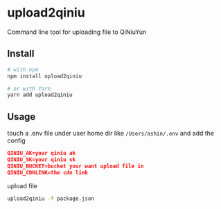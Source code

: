 # upload2qiniu
Command line tool for uploading file to QiNiuYun

## Install

```bash
# with npm
npm install upload2qiniu

# or with Yarn
yarn add upload2qiniu
```

## Usage

touch a .env file under user home dir like `/Users/ashin/.env` and add the config

```json
QINIU_AK=your qiniu ak
QINIU_SK=your qiniu sk
QINIU_BUCKET=bucket your want upload file in
QINIU_CDNLINK=the cdn link
```

upload file

```bash
upload2qiniu -f package.json
```